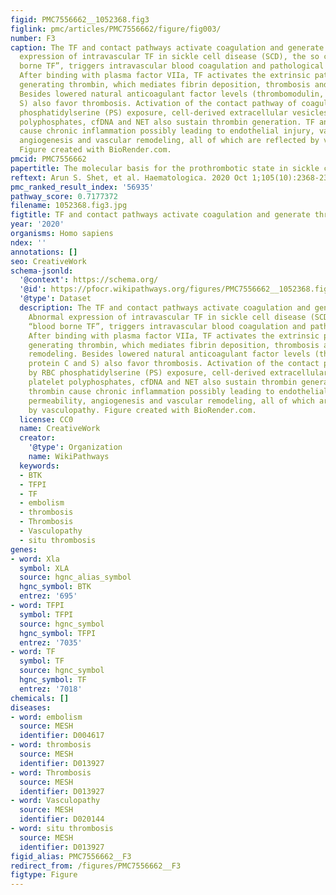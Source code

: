 ```yaml
---
figid: PMC7556662__1052368.fig3
figlink: pmc/articles/PMC7556662/figure/fig003/
number: F3
caption: The TF and contact pathways activate coagulation and generate thrombin. Abnormal
  expression of intravascular TF in sickle cell disease (SCD), the so called “blood
  borne TF”, triggers intravascular blood coagulation and pathological thrombosis.
  After binding with plasma factor VIIa, TF activates the extrinsic pathway of coagulation,
  generating thrombin, which mediates fibrin deposition, thrombosis and vascular remodeling.
  Besides lowered natural anticoagulant factor levels (thrombomodulin, protein C and
  S) also favor thrombosis. Activation of the contact pathway of coagulation by RBC
  phosphatidylserine (PS) exposure, cell-derived extracellular vesicles (EV), platelet
  polyphosphates, cfDNA and NET also sustain thrombin generation. TF and thrombin
  cause chronic inflammation possibly leading to endothelial injury, vascular permeability,
  angiogenesis and vascular remodeling, all of which are reflected by vasculopathy.
  Figure created with BioRender.com.
pmcid: PMC7556662
papertitle: The molecular basis for the prothrombotic state in sickle cell disease.
reftext: Arun S. Shet, et al. Haematologica. 2020 Oct 1;105(10):2368-2379.
pmc_ranked_result_index: '56935'
pathway_score: 0.7177372
filename: 1052368.fig3.jpg
figtitle: TF and contact pathways activate coagulation and generate thrombin
year: '2020'
organisms: Homo sapiens
ndex: ''
annotations: []
seo: CreativeWork
schema-jsonld:
  '@context': https://schema.org/
  '@id': https://pfocr.wikipathways.org/figures/PMC7556662__1052368.fig3.html
  '@type': Dataset
  description: The TF and contact pathways activate coagulation and generate thrombin.
    Abnormal expression of intravascular TF in sickle cell disease (SCD), the so called
    “blood borne TF”, triggers intravascular blood coagulation and pathological thrombosis.
    After binding with plasma factor VIIa, TF activates the extrinsic pathway of coagulation,
    generating thrombin, which mediates fibrin deposition, thrombosis and vascular
    remodeling. Besides lowered natural anticoagulant factor levels (thrombomodulin,
    protein C and S) also favor thrombosis. Activation of the contact pathway of coagulation
    by RBC phosphatidylserine (PS) exposure, cell-derived extracellular vesicles (EV),
    platelet polyphosphates, cfDNA and NET also sustain thrombin generation. TF and
    thrombin cause chronic inflammation possibly leading to endothelial injury, vascular
    permeability, angiogenesis and vascular remodeling, all of which are reflected
    by vasculopathy. Figure created with BioRender.com.
  license: CC0
  name: CreativeWork
  creator:
    '@type': Organization
    name: WikiPathways
  keywords:
  - BTK
  - TFPI
  - TF
  - embolism
  - thrombosis
  - Thrombosis
  - Vasculopathy
  - situ thrombosis
genes:
- word: Xla
  symbol: XLA
  source: hgnc_alias_symbol
  hgnc_symbol: BTK
  entrez: '695'
- word: TFPI
  symbol: TFPI
  source: hgnc_symbol
  hgnc_symbol: TFPI
  entrez: '7035'
- word: TF
  symbol: TF
  source: hgnc_symbol
  hgnc_symbol: TF
  entrez: '7018'
chemicals: []
diseases:
- word: embolism
  source: MESH
  identifier: D004617
- word: thrombosis
  source: MESH
  identifier: D013927
- word: Thrombosis
  source: MESH
  identifier: D013927
- word: Vasculopathy
  source: MESH
  identifier: D020144
- word: situ thrombosis
  source: MESH
  identifier: D013927
figid_alias: PMC7556662__F3
redirect_from: /figures/PMC7556662__F3
figtype: Figure
---
```

